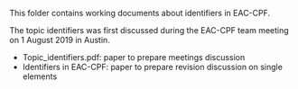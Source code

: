 This folder contains working documents about identifiers in EAC-CPF.

The topic identifiers was first discussed during the EAC-CPF team meeting on 1 August 2019 in Austin.

* Topic_identifiers.pdf: paper to prepare meetings discussion
* Identifiers in EAC-CPF: paper to prepare revision discussion on single elements

